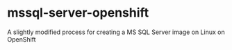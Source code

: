 # mssql-server-openshift
A slightly modified process for creating a MS SQL Server image on Linux on OpenShift

